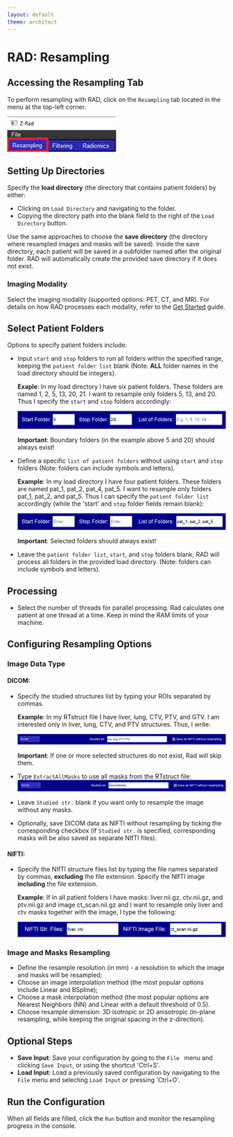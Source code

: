 ```yaml
---
layout: default
theme: architect
---
```


# RAD: Resampling

## Accessing the Resampling Tab

To perform resampling with RAD, click on the `Resampling` tab located in the menu at the top-left corner.

![Resampling Tab](f1.png "Resampling Tab")

## Setting Up Directories

Specify the **load directory** (the directory that contains patient folders) by either:
- Clicking on `Load Directory` and navigating to the folder.
- Copying the directory path into the blank field to the right of the `Load Directory` button.

Use the same approaches to choose the **save directory** (the directory where resampled images and masks will be saved). 
Inside the save directory, each patient will be saved in a subfolder named after the original folder.
RAD will automatically create the provided save directory if it does not exist.

### Imaging Modality
Select the imaging modality (supported options: PET, CT, and MR). For details on how RAD processes each modality, refer to the [Get Started](get_started.md) guide.

## Select Patient Folders
Options to specify patient folders include:

- Input `start` and `stop` folders to run all folders within the specified range, keeping the `patient folder list` blank (Note: **ALL** folder names in the load directory should be integers).                                                                                                                                                                        

    **Exaple**: In my load directory I have six patient folders. These folders are named 1, 2, 5, 13, 20, 21. I want to resample only folders 5, 13, and 20. Thus I specify the `start` and `stop` folders accordingly:
  
    ![Select Patient Folders Option I](f2_load_pat_folders_1.PNG "Option I")

    **Important**: Boundary folders (in the example above 5 and 20) should always exist!
     
- Define a specific `list of patient folders` without using `start` and `stop` folders (Note: folders can include symbols and letters).

     **Example**: In my load directory I have four patient folders. These folders are named pat_1, pat_2, pat_4, pat_5. I want to resample only folders pat_1, pat_2, and pat_5. Thus I can specify the `patient folder list` accordingly (while the 'start' and `stop` folder fields remain blank):
  
     ![Select Patient Folders Option II](f2_load_pat_folders_2.PNG "Option II")
   
     **Important**: Selected folders should always exist!

- Leave the `patient folder list`, `start`, and `stop` folders blank; RAD will process all folders in the provided load directory. (Note: folders can include symbols and letters).

## Processing
- Select the number of threads for parallel processing. Rad calculates one patient at one thread at a time. Keep in mind the RAM limits of your machine.

## Configuring Resampling Options

### Image Data Type
#### DICOM:
- Specify the studied structures list by typing your ROIs separated by commas.

     **Example**: In my RTstruct file I have liver, lung, CTV, PTV, and GTV. I am interested only in liver, lung, CTV, and PTV structures. Thus, I write:
  
     ![DICOM Option I](f3_DICOM_1.PNG "DICOM Option I")

     **Important**: If one or more selected structures do not exist, Rad will skip them.
  
- Type `ExtractAllMasks` to use all masks from the RTstruct file:
  ![DICOM Option II](f3_DICOM_2.PNG "DICOM Option II")
- Leave `Studied str.` blank if you want only to resample the image without any masks.
- Optionally, save DICOM data as NIFTI without resampling by ticking the corresponding checkbox (if `Studied str.` is specified, corresponding masks will be also saved as separate NIfTI files).

#### NIFTI: 
- Specify the NIfTI structure files list by typing the file names separated by commas, **excluding** the file extension. Specify the NIfTI image **including** the file extension.

     **Example**: If in all patient folders I have masks: liver.nii.gz, ctv.nii.gz, and ptv.nii.gz and image ct_scan.nii.gz and I want to resample only liver and ctv masks together with the image, I type the following:

     ![NIFTI Option I](f3_NIFTI_1.PNG "NIFTI Option I")
 

### Image and Masks Resampling
- Define the resample resolution (in mm) - a resolution to which the image and masks will be resampled;
- Choose an image interpolation method (the most popular options include Linear and BSpline);
- Choose a mask interpolation method (the most popular options are Nearest Neighbors (NN) and Linear with a default threshold of 0.5).
- Choose resample dimension: 3D isotropic or 2D anisotropic (in-plane resampling, while keeping the original spacing in the z-direction).

## Optional Steps
- **Save Input**: Save your configuration by going to the `File ` menu and clicking `Save Input`, or using the shortcut 'Ctrl+S'.
- **Load Input**: Load a previously saved configuration by navigating to the `File` menu and selecting `Load Input` or pressing 'Ctrl+O'.
## Run the Configuration
When all fields are filled, click the `Run` button and monitor the resampling progress in the console.

